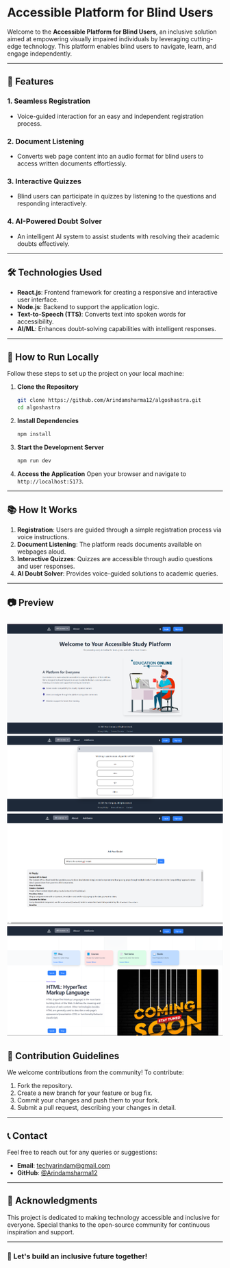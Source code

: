# Accessible Platform for Blind Users

Welcome to the **Accessible Platform for Blind Users**, an inclusive solution aimed at empowering visually impaired individuals by leveraging cutting-edge technology. This platform enables blind users to navigate, learn, and engage independently.

---

## 🌟 Features

### 1. Seamless Registration
- Voice-guided interaction for an easy and independent registration process.

### 2. Document Listening
- Converts web page content into an audio format for blind users to access written documents effortlessly.

### 3. Interactive Quizzes
- Blind users can participate in quizzes by listening to the questions and responding interactively.

### 4. AI-Powered Doubt Solver
- An intelligent AI system to assist students with resolving their academic doubts effectively.

---

## 🛠️ Technologies Used

- **React.js**: Frontend framework for creating a responsive and interactive user interface.
- **Node.js**: Backend to support the application logic.
- **Text-to-Speech (TTS)**: Converts text into spoken words for accessibility.
- **AI/ML**: Enhances doubt-solving capabilities with intelligent responses.

---

## 🚀 How to Run Locally

Follow these steps to set up the project on your local machine:

1. **Clone the Repository**
   ```bash
   git clone https://github.com/Arindamsharma12/algoshastra.git
   cd algoshastra
   ```

2. **Install Dependencies**
   ```bash
   npm install
   ```

3. **Start the Development Server**
   ```bash
   npm run dev
   ```

4. **Access the Application**
   Open your browser and navigate to `http://localhost:5173`.

---

## 📚 How It Works

1. **Registration**: Users are guided through a simple registration process via voice instructions.
2. **Document Listening**: The platform reads documents available on webpages aloud.
3. **Interactive Quizzes**: Quizzes are accessible through audio questions and user responses.
4. **AI Doubt Solver**: Provides voice-guided solutions to academic queries.

---

## 📷 Preview

![Platform Screenshot](algo-shastra/src/screenshots/screenshot1.png)
![Platform Screenshot](algo-shastra/src/screenshots/screenshot2.png)
![Platform Screenshot](algo-shastra/src/screenshots/screenshot3.png)
![Platform Screenshot](algo-shastra/src/screenshots/screenshot4.png)
---

## 🤝 Contribution Guidelines

We welcome contributions from the community! To contribute:

1. Fork the repository.
2. Create a new branch for your feature or bug fix.
3. Commit your changes and push them to your fork.
4. Submit a pull request, describing your changes in detail.

---

## 📞 Contact

Feel free to reach out for any queries or suggestions:

- **Email**: techyarindam@gmail.com
- **GitHub**: [@Arindamsharma12](https://github.com/Arindamsharma12)

---

## 🎉 Acknowledgments

This project is dedicated to making technology accessible and inclusive for everyone. Special thanks to the open-source community for continuous inspiration and support.

---

### 🌟 Let's build an inclusive future together!
